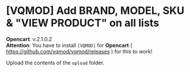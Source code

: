 # [VQMOD] Add BRAND, MODEL, SKU &amp; "VIEW PRODUCT" on all lists

**Opencart**: v.2.1.0.2  
**Attention**: You have to install `[VQMOD]` for **Opencart** ( https://github.com/vqmod/vqmod/releases ) for this to work!

Upload the contents of the `upload` folder.
